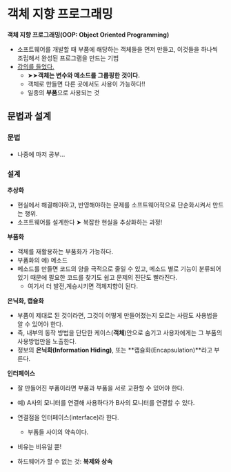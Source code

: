 # 객체 지향 프로그래밍    

**객체 지향 프로그래밍(OOP: Object Oriented Programming)**

- 소프트웨어를 개발할 때 부품에 해당하는 객체들을 먼저 만들고, 이것들을 하나씩 조립해서 완성된 프로그램을 만드는 기법    
- [강의를 들었다.](https://opentutorials.org/course/1223/5399)
  - ➤➤**객체는 변수와 메소드를 그룹핑한 것이다.** 
  - 객체로 만들면 다른 곳에서도 사용이 가능하다!!  
  - 일종의 **부품**으로 사용되는 것  

## 문법과 설계   

### 문법  

- 나중에 마저 공부...

### 설계   

**추상화**  
- 현실에서 해결해야하고, 반영해야하는 문제를 소프트웨어적으로 단순화시켜서 만드는 행위.  
 - 소프트웨어를 설계한다 ➤ 복잡한 현실을 추상화하는 과정! 

**부품화**  
- 객체를 재활용하는 부품화가 가능하다.  
- 부품화의 예) 메소드  
 - 메소드를 만들면 코드의 양을 극적으로 줄일 수 있고, 메소드 별로 기능이 분류되어 있기 때문에 필요한 코드를 찾기도 쉽고 문제의 진단도 빨라진다.  
   - 여기서 더 발전,계승시키면 객체지향이 된다.  

**은닉화, 캡슐화**   
- 부품이 제대로 된 것이라면, 그것이 어떻게 만들어졌는지 모르는 사람도 사용법을 알 수 있어야 한다.  
- 즉, 내부의 동작 방법을 단단한 케이스(**객체**)안으로 숨기고 사용자에게는 그 부품의 사용방법만을 노출한다.   
- 정보의 **은닉화(Information Hiding)**, 또는 **캡슐화(Encapsulation)**라고 부른다.  

**인터페이스**  
- 잘 만들어진 부품이라면 부품과 부품을 서로 교환할 수 있어야 한다.  
- 예) A사의 모니터를 연결해 사용하다가 B사의 모니터를 연결할 수 있다.  
- 연결점을 인터페이스(interface)라 한다.  
  - 부품들 사이의 약속이다.  


- 비유는 비유일 뿐!   
- 하드웨어가 할 수 없는 것: **복제와 상속**   



